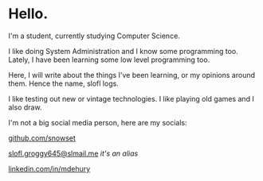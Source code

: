 # Hello.

I'm a student, currently studying Computer Science. 

I like doing System Administration and I know some programming too. Lately, I have been learning some low level programming too.

Here, I will write about the things I've been learning, or my opinions around them. Hence the name, slofl logs.

I like testing out new or vintage technologies. I like playing old games and I also draw.

I'm not a big social media person, here are my socials:

[github.com/snowset](https://github.com/snowset)

[slofl.groggy645@slmail.me](mailto:slofl.groggy645@slmail.me) *it's an alias*

[linkedin.com/in/mdehury](https://linkedin.com/in/mdehury)